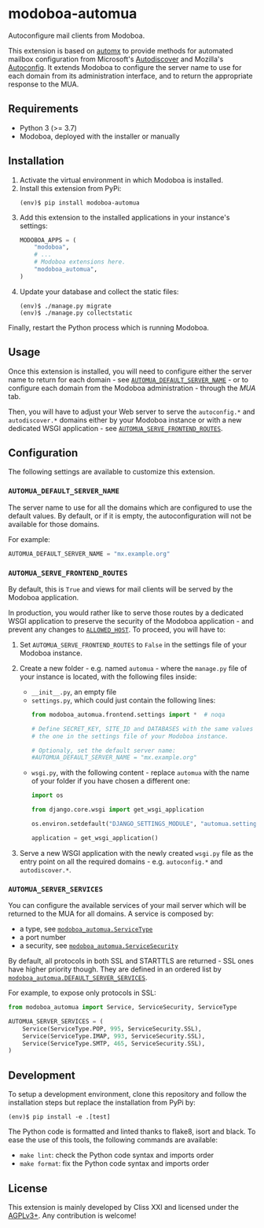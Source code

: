 # modoboa-automua

Autoconfigure mail clients from Modoboa.

This extension is based on [automx](https://automx.org) to provide methods for
automated mailbox configuration from Microsoft's [Autodiscover][1] and Mozilla's
[Autoconfig][2]. It extends Modoboa to configure the server name to use for each
domain from its administration interface, and to return the appropriate response
to the MUA.

## Requirements

- Python 3 (>= 3.7)
- Modoboa, deployed with the installer or manually

## Installation

1. Activate the virtual environment in which Modoboa is installed.
2. Install this extension from PyPi:
   ```shell
   (env)$ pip install modoboa-automua
   ```
3. Add this extension to the installed applications in your instance's settings:
   ```python
   MODOBOA_APPS = (
       "modoboa",
       # ...
       # Modoboa extensions here.
       "modoboa_automua",
   )
   ```
4. Update your database and collect the static files:
   ```shell
   (env)$ ./manage.py migrate
   (env)$ ./manage.py collectstatic
   ```

Finally, restart the Python process which is running Modoboa.

## Usage

Once this extension is installed, you will need to configure either the server
name to return for each domain - see [`AUTOMUA_DEFAULT_SERVER_NAME`][3] - or to
configure each domain from the Modoboa administration - through the *MUA* tab.

Then, you will have to adjust your Web server to serve the `autoconfig.*` and
`autodiscover.*` domains either by your Modoboa instance or with a new dedicated
WSGI application - see [`AUTOMUA_SERVE_FRONTEND_ROUTES`][4].

## Configuration

The following settings are available to customize this extension.

### `AUTOMUA_DEFAULT_SERVER_NAME`

The server name to use for all the domains which are configured to use the
default values. By default, or if it is empty, the autoconfiguration will
not be available for those domains.

For example:

```python
AUTOMUA_DEFAULT_SERVER_NAME = "mx.example.org"
```

### `AUTOMUA_SERVE_FRONTEND_ROUTES`

By default, this is `True` and views for mail clients will be served by the
Modoboa application.

In production, you would rather like to serve those routes by a dedicated WSGI
application to preserve the security of the Modoboa application - and prevent
any changes to [`ALLOWED_HOST`][5]. To proceed, you will have to:

1. Set `AUTOMUA_SERVE_FRONTEND_ROUTES` to `False` in the settings file of your
   Modoboa instance.

2. Create a new folder - e.g. named `automua` - where the `manage.py` file of
   your instance is located, with the following files inside:

   - `__init__.py`, an empty file
   - `settings.py`, which could just contain the following lines:
     ```python
     from modoboa_automua.frontend.settings import *  # noqa

     # Define SECRET_KEY, SITE_ID and DATABASES with the same values than
     # the one in the settings file of your Modoboa instance.

     # Optionaly, set the default server name:
     #AUTOMUA_DEFAULT_SERVER_NAME = "mx.example.org"
     ```
   - `wsgi.py`, with the following content - replace `automua` with the name of
     your folder if you have chosen a different one:
     ```python
     import os

     from django.core.wsgi import get_wsgi_application

     os.environ.setdefault("DJANGO_SETTINGS_MODULE", "automua.settings")

     application = get_wsgi_application()
     ```

3. Serve a new WSGI application with the newly created `wsgi.py` file as the entry
   point on all the required domains - e.g. `autoconfig.*` and `autodiscover.*`.

### `AUTOMUA_SERVER_SERVICES`

You can configure the available services of your mail server which will be
returned to the MUA for all domains. A service is composed by:
- a type, see [`modoboa_automua.ServiceType`][6]
- a port number
- a security, see [`modoboa_automua.ServiceSecurity`][6]

By default, all protocols in both SSL and STARTTLS are returned - SSL ones have
higher priority though. They are defined in an ordered list by
[`modoboa_automua.DEFAULT_SERVER_SERVICES`][6].

For example, to expose only protocols in SSL:

```python
from modoboa_automua import Service, ServiceSecurity, ServiceType

AUTOMUA_SERVER_SERVICES = (
    Service(ServiceType.POP, 995, ServiceSecurity.SSL),
    Service(ServiceType.IMAP, 993, ServiceSecurity.SSL),
    Service(ServiceType.SMTP, 465, ServiceSecurity.SSL),
)
```

## Development

To setup a development environment, clone this repository and follow the
installation steps but replace the installation from PyPi by:
```shell
(env)$ pip install -e .[test]
```

The Python code is formatted and linted thanks to flake8, isort and black. To
ease the use of this tools, the following commands are available:
- `make lint`: check the Python code syntax and imports order
- `make format`: fix the Python code syntax and imports order

## License

This extension is mainly developed by Cliss XXI and licensed under the
[AGPLv3+](LICENSE). Any contribution is welcome!

[1]: https://docs.microsoft.com/exchange/architecture/client-access/autodiscover?view=exchserver-2019
[2]: https://developer.mozilla.org/docs/Mozilla/Thunderbird/Autoconfiguration
[3]: #automua_default_server_name
[4]: #automua_serve_frontend_routes
[5]: https://docs.djangoproject.com/en/stable/ref/settings/#allowed-hosts
[6]: modoboa_automua/__init__.py
